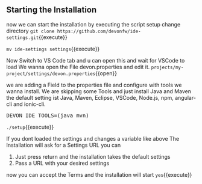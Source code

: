 ## Starting the Installation

now we can start the installation by executing the script setup 
change directory 
`git clone https://github.com/devonfw/ide-settings.git`{{execute}}

`mv ide-settings settings`{{execute}}

Now Switch to VS Code tab and u can open this and wait for VSCode to load
We wanna open the File devon.properties and edit it.
`projects/my-project/settings/devon.properties`{{open}}

we are adding a Field to the properties file and configure with tools we wanna install. We are skipping some Tools and just install Java and Maven the default setting ist Java, Maven, Eclipse,  VSCode, Node.js, npm, angular-cli and  ionic-cli.
<pre class="file" data-filename="projects/my-project/settings/devon.properties" data-target="append">DEVON_IDE_TOOLS=(java mvn)
</pre>

`./setup`{{execute}}

If you dont loaded the settings and changes a variable like above The Installation will ask for a Settings URL you can 
1. Just press return and the installation takes the default settings
2. Pass a URL with your desired settings 


now you can accept the Terms and the installation will start
`yes`{{execute}}